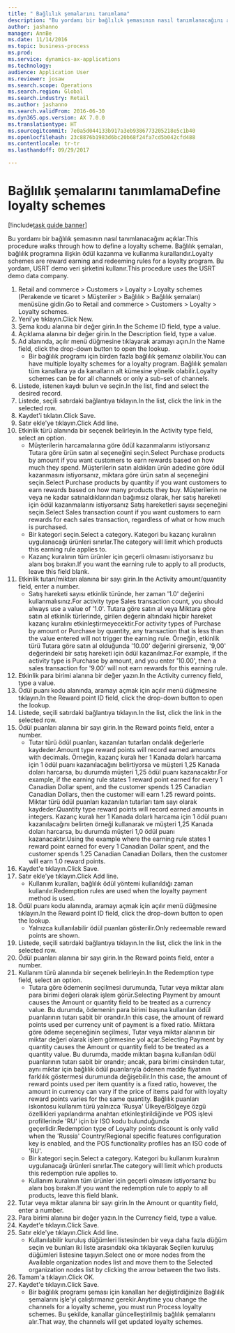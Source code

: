```yaml
--- 
title: " Bağlılık şemalarını tanımlama"
description: "Bu yordamı bir bağlılık şemasının nasıl tanımlanacağını açıklar."
author: jashanno
manager: AnnBe
ms.date: 11/14/2016
ms.topic: business-process
ms.prod: 
ms.service: dynamics-ax-applications
ms.technology: 
audience: Application User
ms.reviewer: josaw
ms.search.scope: Operations
ms.search.region: Global
ms.search.industry: Retail
ms.author: jashanno
ms.search.validFrom: 2016-06-30
ms.dyn365.ops.version: AX 7.0.0
ms.translationtype: HT
ms.sourcegitcommit: 7e0a5d044133b917a3eb9386773205218e5c1b40
ms.openlocfilehash: 23c8876b1983d6bc20b68f24fa7cd5b042cfd488
ms.contentlocale: tr-tr
ms.lasthandoff: 09/29/2017

---
```


# <a name="define-loyalty-schemes"></a><span data-ttu-id="f8706-103"> Bağlılık şemalarını tanımlama</span><span class="sxs-lookup"><span data-stu-id="f8706-103">Define loyalty schemes</span></span>

[!include[task guide banner](../includes/task-guide-banner.md)]

<span data-ttu-id="f8706-104">Bu yordamı bir bağlılık şemasının nasıl tanımlanacağını açıklar.</span><span class="sxs-lookup"><span data-stu-id="f8706-104">This procedure walks through how to define a loyalty scheme.</span></span> <span data-ttu-id="f8706-105">Bağlılık şemaları, bağlılık programına ilişkin ödül kazanma ve kullanma kurallarıdır.</span><span class="sxs-lookup"><span data-stu-id="f8706-105">Loyalty schemes are reward earning and redeeming rules for a loyalty program.</span></span> <span data-ttu-id="f8706-106">Bu yordam, USRT demo veri şirketini kullanır.</span><span class="sxs-lookup"><span data-stu-id="f8706-106">This procedure uses the USRT demo data company.</span></span>

1. <span data-ttu-id="f8706-107">Retail and commerce > Customers > Loyalty > Loyalty schemes (Perakende ve ticaret > Müşteriler > Bağlılık > Bağlılık şemaları) menüsüne gidin.</span><span class="sxs-lookup"><span data-stu-id="f8706-107">Go to Retail and commerce > Customers > Loyalty > Loyalty schemes.</span></span>
2. <span data-ttu-id="f8706-108">Yeni'ye tıklayın.</span><span class="sxs-lookup"><span data-stu-id="f8706-108">Click New.</span></span>
3. <span data-ttu-id="f8706-109">Şema kodu alanına bir değer girin.</span><span class="sxs-lookup"><span data-stu-id="f8706-109">In the Scheme ID field, type a value.</span></span>
4. <span data-ttu-id="f8706-110">Açıklama alanına bir değer girin.</span><span class="sxs-lookup"><span data-stu-id="f8706-110">In the Description field, type a value.</span></span>
5. <span data-ttu-id="f8706-111">Ad alanında, açılır menü düğmesine tıklayarak aramayı açın.</span><span class="sxs-lookup"><span data-stu-id="f8706-111">In the Name field, click the drop-down button to open the lookup.</span></span>
    * <span data-ttu-id="f8706-112">Bir bağlılık programı için birden fazla bağlılık şemanız olabilir.</span><span class="sxs-lookup"><span data-stu-id="f8706-112">You can have multiple loyalty schemes for a loyalty program.</span></span> <span data-ttu-id="f8706-113">Bağlılık şemaları tüm kanallara ya da kanalların alt kümesine yönelik olabilir.</span><span class="sxs-lookup"><span data-stu-id="f8706-113">Loyalty schemes can be for all channels or only a sub-set of channels.</span></span>  
6. <span data-ttu-id="f8706-114">Listede, istenen kaydı bulun ve seçin.</span><span class="sxs-lookup"><span data-stu-id="f8706-114">In the list, find and select the desired record.</span></span>
7. <span data-ttu-id="f8706-115">Listede, seçili satırdaki bağlantıya tıklayın.</span><span class="sxs-lookup"><span data-stu-id="f8706-115">In the list, click the link in the selected row.</span></span>
8. <span data-ttu-id="f8706-116">Kaydet'i tıklatın.</span><span class="sxs-lookup"><span data-stu-id="f8706-116">Click Save.</span></span>
9. <span data-ttu-id="f8706-117">Satır ekle'ye tıklayın.</span><span class="sxs-lookup"><span data-stu-id="f8706-117">Click Add line.</span></span>
10. <span data-ttu-id="f8706-118">Etkinlik türü alanında bir seçenek belirleyin.</span><span class="sxs-lookup"><span data-stu-id="f8706-118">In the Activity type field, select an option.</span></span>
    * <span data-ttu-id="f8706-119">Müşterilerin harcamalarına göre ödül kazanmalarını istiyorsanız Tutara göre ürün satın al seçeneğini seçin.</span><span class="sxs-lookup"><span data-stu-id="f8706-119">Select Purchase products by amount if you want customers to earn rewards based on how much they spend.</span></span> <span data-ttu-id="f8706-120">Müşterilerin satın aldıkları ürün adedine göre ödül kazanmasını istiyorsanız, miktara göre ürün satın al seçeneğini seçin.</span><span class="sxs-lookup"><span data-stu-id="f8706-120">Select Purchase products by quantity if you want customers to earn rewards based on how many products they buy.</span></span>  <span data-ttu-id="f8706-121">Müşterilerin ne veya ne kadar satınaldıklarından bağımsız olarak, her satış hareketi için ödül kazanmalarını istiyorsanız Satış hareketleri sayısı seçeneğini seçin.</span><span class="sxs-lookup"><span data-stu-id="f8706-121">Select Sales transaction count if you want customers to earn rewards for each sales transaction, regardless of what or how much is purchased.</span></span>  
    * <span data-ttu-id="f8706-122">Bir kategori seçin.</span><span class="sxs-lookup"><span data-stu-id="f8706-122">Select a category.</span></span> <span data-ttu-id="f8706-123">Kategori bu kazanç kuralının uygulanacağı ürünleri sınırlar.</span><span class="sxs-lookup"><span data-stu-id="f8706-123">The category will limit which products this earning rule applies to.</span></span>  
    * <span data-ttu-id="f8706-124">Kazanç kuralının tüm ürünler için geçerli olmasını istiyorsanız bu alanı boş bırakın.</span><span class="sxs-lookup"><span data-stu-id="f8706-124">If you want the earning rule to apply to all products, leave this field blank.</span></span>  
11. <span data-ttu-id="f8706-125">Etkinlik tutarı/miktarı alanına bir sayı girin.</span><span class="sxs-lookup"><span data-stu-id="f8706-125">In the Activity amount/quantity field, enter a number.</span></span>
    *  <span data-ttu-id="f8706-126">Satış hareketi sayısı etkinlik türünde, her zaman '1.0' değerini kullanmalısınız.</span><span class="sxs-lookup"><span data-stu-id="f8706-126">For activity type Sales transaction count, you should always use a value of '1.0'.</span></span> <span data-ttu-id="f8706-127">Tutara göre satın al veya Miktara göre satın al etkinlik türlerinde, girilen değerin altındaki hiçbir hareket kazanç kuralını etkinleştirmeyecektir.</span><span class="sxs-lookup"><span data-stu-id="f8706-127">For activity types of Purchase by amount or Purchase by quantity, any transaction that is less than the value entered will not trigger the earning rule.</span></span> <span data-ttu-id="f8706-128">Örneğin, etkinlik türü Tutara göre satın al olduğunda '10.00' değerini girerseniz, '9,00' değerindeki bir satış hareketi için ödül kazanılmaz.</span><span class="sxs-lookup"><span data-stu-id="f8706-128">For example, if the activity type is Purchase by amount, and you enter '10.00', then a sales transaction for '9.00' will not earn rewards for this earning rule.</span></span>  
12. <span data-ttu-id="f8706-129">Etkinlik para birimi alanına bir değer yazın.</span><span class="sxs-lookup"><span data-stu-id="f8706-129">In the Activity currency field, type a value.</span></span>
13. <span data-ttu-id="f8706-130">Ödül puanı kodu alanında, aramayı açmak için açılır menü düğmesine tıklayın.</span><span class="sxs-lookup"><span data-stu-id="f8706-130">In the Reward point ID field, click the drop-down button to open the lookup.</span></span>
14. <span data-ttu-id="f8706-131">Listede, seçili satırdaki bağlantıya tıklayın.</span><span class="sxs-lookup"><span data-stu-id="f8706-131">In the list, click the link in the selected row.</span></span>
15. <span data-ttu-id="f8706-132">Ödül puanları alanına bir sayı girin.</span><span class="sxs-lookup"><span data-stu-id="f8706-132">In the Reward points field, enter a number.</span></span>
    * <span data-ttu-id="f8706-133">Tutar türü ödül puanları, kazanılan tutarları ondalık değerlerle kaydeder.</span><span class="sxs-lookup"><span data-stu-id="f8706-133">Amount type reward points will record earned amounts with decimals.</span></span> <span data-ttu-id="f8706-134">Örneğin, kazanç kuralı her 1 Kanada dolarlı harcama için 1 ödül puanı kazanılacağını belirtiyorsa ve müşteri 1,25 Kanada doları harcarsa, bu durumda müşteri 1,25 ödül puanı kazanacaktır.</span><span class="sxs-lookup"><span data-stu-id="f8706-134">For example, if the earning rule states 1 reward point earned for every 1 Canadian Dollar spent, and the customer spends 1.25 Canadian Canadian Dollars, then the customer will earn 1.25 reward points.</span></span> <span data-ttu-id="f8706-135">Miktar türü ödül puanları kazanılan tutarları tam sayı olarak kaydeder.</span><span class="sxs-lookup"><span data-stu-id="f8706-135">Quantity type reward points will record earned amounts in integers.</span></span> <span data-ttu-id="f8706-136">Kazanç kuralı her 1 Kanada dolarlı harcama için 1 ödül puanı kazanılacağını belirten örneği kullanarak ve müşteri 1,25 Kanada doları harcarsa, bu durumda müşteri 1,0 ödül puanı kazanacaktır.</span><span class="sxs-lookup"><span data-stu-id="f8706-136">Using the example where the earning rule states 1 reward point earned for every 1 Canadian Dollar spent, and the customer spends 1.25 Canadian Canadian Dollars, then the customer will earn 1.0 reward points.</span></span>  
16. <span data-ttu-id="f8706-137">Kaydet'e tıklayın.</span><span class="sxs-lookup"><span data-stu-id="f8706-137">Click Save.</span></span>
17. <span data-ttu-id="f8706-138">Satır ekle'ye tıklayın.</span><span class="sxs-lookup"><span data-stu-id="f8706-138">Click Add line.</span></span>
    * <span data-ttu-id="f8706-139">Kullanım kuralları, bağlılık ödül yöntemi kullanıldığı zaman kullanılır.</span><span class="sxs-lookup"><span data-stu-id="f8706-139">Redemption rules are used when the loyalty payment method is used.</span></span>  
18. <span data-ttu-id="f8706-140">Ödül puanı kodu alanında, aramayı açmak için açılır menü düğmesine tıklayın.</span><span class="sxs-lookup"><span data-stu-id="f8706-140">In the Reward point ID field, click the drop-down button to open the lookup.</span></span>
    * <span data-ttu-id="f8706-141">Yalnızca kullanılabilir ödül puanları gösterilir.</span><span class="sxs-lookup"><span data-stu-id="f8706-141">Only redeemable reward points are shown.</span></span>  
19. <span data-ttu-id="f8706-142">Listede, seçili satırdaki bağlantıya tıklayın.</span><span class="sxs-lookup"><span data-stu-id="f8706-142">In the list, click the link in the selected row.</span></span>
20. <span data-ttu-id="f8706-143">Ödül puanları alanına bir sayı girin.</span><span class="sxs-lookup"><span data-stu-id="f8706-143">In the Reward points field, enter a number.</span></span>
21. <span data-ttu-id="f8706-144">Kullanım türü alanında bir seçenek belirleyin.</span><span class="sxs-lookup"><span data-stu-id="f8706-144">In the Redemption type field, select an option.</span></span>
    * <span data-ttu-id="f8706-145">Tutara göre ödemenin seçilmesi durumunda, Tutar veya miktar alanı para birimi değeri olarak işlem görür.</span><span class="sxs-lookup"><span data-stu-id="f8706-145">Selecting Payment by amount causes the Amount or quantity field to be treated as a currency value.</span></span> <span data-ttu-id="f8706-146">Bu durumda, ödemenin para birimi başına kullanılan ödül puanlarının tutarı sabit bir orandır.</span><span class="sxs-lookup"><span data-stu-id="f8706-146">In this case, the amount of reward points used per currency unit of payment is a fixed ratio.</span></span> <span data-ttu-id="f8706-147">Miktara göre ödeme seçeneğinin seçilmesi, Tutar veya miktar alanının bir miktar değeri olarak işlem görmesine yol açar.</span><span class="sxs-lookup"><span data-stu-id="f8706-147">Selecting Payment by quantity causes the Amount or quantity field to be treated as a quantity value.</span></span> <span data-ttu-id="f8706-148">Bu durumda, madde miktarı başına kullanılan ödül puanlarının tutarı sabit bir orandır; ancak, para birimi cinsinden tutar, aynı miktar için bağlılık ödül puanlarıyla ödenen madde fiyatının farklılık göstermesi durumunda değişebilir.</span><span class="sxs-lookup"><span data-stu-id="f8706-148">In this case, the amount of reward points used per item quantity is a fixed ratio, however, the amount in currency can vary if the price of items paid for with loyalty reward points varies for the same quantity.</span></span> <span data-ttu-id="f8706-149">Bağlılık puanları iskontosu kullanım türü yalnızca 'Rusya' Ülkeye/Bölgeye özgü özellikleri yapılandırma anahtarı etkinleştirildiğinde ve POS işlevi profillerinde 'RU' için bir ISO kodu bulunduğunda geçerlidir.</span><span class="sxs-lookup"><span data-stu-id="f8706-149">Redemption type of Loyalty points discount is only valid when the 'Russia' Country/Regional specific features configuration key is enabled, and the POS functionality profiles has an ISO code of 'RU'.</span></span>  
    * <span data-ttu-id="f8706-150">Bir kategori seçin.</span><span class="sxs-lookup"><span data-stu-id="f8706-150">Select a category.</span></span> <span data-ttu-id="f8706-151">Kategori bu kullanım kuralının uygulanacağı ürünleri sınırlar.</span><span class="sxs-lookup"><span data-stu-id="f8706-151">The category will limit which products this redemption rule applies to.</span></span>  
    * <span data-ttu-id="f8706-152">Kullanım kuralının tüm ürünler için geçerli olmasını istiyorsanız bu alanı boş bırakın.</span><span class="sxs-lookup"><span data-stu-id="f8706-152">If you want the redemption rule to apply to all products, leave this field blank.</span></span>  
22. <span data-ttu-id="f8706-153">Tutar veya miktar alanına bir sayı girin.</span><span class="sxs-lookup"><span data-stu-id="f8706-153">In the Amount or quantity field, enter a number.</span></span>
23. <span data-ttu-id="f8706-154">Para birimi alanına bir değer yazın.</span><span class="sxs-lookup"><span data-stu-id="f8706-154">In the Currency field, type a value.</span></span>
24. <span data-ttu-id="f8706-155">Kaydet'e tıklayın.</span><span class="sxs-lookup"><span data-stu-id="f8706-155">Click Save.</span></span>
25. <span data-ttu-id="f8706-156">Satır ekle'ye tıklayın.</span><span class="sxs-lookup"><span data-stu-id="f8706-156">Click Add line.</span></span>
    * <span data-ttu-id="f8706-157">Kullanılabilir kuruluş düğümleri listesinden bir veya daha fazla düğüm seçin ve bunları iki liste arasındaki oka tıklayarak Seçilen kuruluş düğümleri listesine taşıyın.</span><span class="sxs-lookup"><span data-stu-id="f8706-157">Select one or more nodes from the Available organization nodes list and move them to the Selected organization nodes list by clicking the arrow between the two lists.</span></span>  
26. <span data-ttu-id="f8706-158">Tamam'a tıklayın.</span><span class="sxs-lookup"><span data-stu-id="f8706-158">Click OK.</span></span>
27. <span data-ttu-id="f8706-159">Kaydet'e tıklayın.</span><span class="sxs-lookup"><span data-stu-id="f8706-159">Click Save.</span></span>
    * <span data-ttu-id="f8706-160">Bir bağlılık programı şeması için kanalları her değiştirdiğinize Bağlılık şemalarını işle'yi çalıştırmanız gerekir.</span><span class="sxs-lookup"><span data-stu-id="f8706-160">Anytime you change the channels for a loyalty scheme, you must run Process loyalty schemes.</span></span> <span data-ttu-id="f8706-161">Bu şekilde, kanallar güncelleştirilmiş bağlılık şemalarını alır.</span><span class="sxs-lookup"><span data-stu-id="f8706-161">That way, the channels will get updated loyalty schemes.</span></span>  


